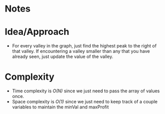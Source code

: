# Notes

# Idea/Approach
* For every valley in the graph, just find the highest peak to the right of that valley. If encountering a valley smaller than any that you have already seen, just update the value of the valley.

# Complexity
* Time complexity is *O(N)* since we just need to pass the array of values once.
* Space complexity is *O(1)* since we just need to keep track of a couple variables to maintain the minVal and maxProfit
